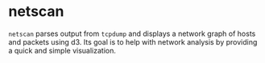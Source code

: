 # netscan

`netscan` parses output from `tcpdump` and displays a network graph of
hosts and packets using d3. Its goal is to help with network analysis by
providing a quick and simple visualization.
